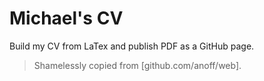 # Michael's CV

Build my CV from LaTex and publish PDF as a GitHub page.

> Shamelessly copied from [github.com/anoff/web]. 